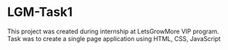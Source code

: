 # LGM-Task1
This project was created during internship at LetsGrowMore VIP program. <br>
Task was to create a single page application using HTML, CSS, JavaScript
